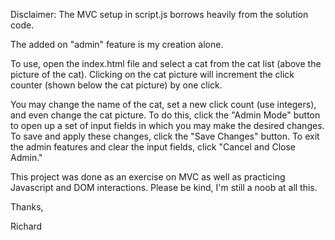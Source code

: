 Disclaimer: The MVC setup in script.js borrows heavily from the solution code. 

The added on "admin" feature is my creation alone.

To use, open the index.html file and select a cat from the cat list (above the picture of the cat). Clicking on the cat picture will increment
the click counter (shown below the cat picture) by one click. 

You may change the name of the cat, set a new click count (use integers), and even change the 
cat picture. To do this, click the "Admin Mode" button to open up a set of input fields in which you may make the desired changes. To save and apply these changes, click the "Save Changes" button. To exit the admin features and clear the input fields, click "Cancel and Close Admin."

This project was done as an exercise on MVC as well as practicing Javascript and DOM interactions. Please be kind, I'm still a noob at all this.


Thanks,

Richard
